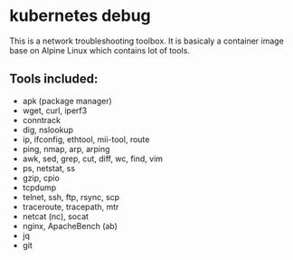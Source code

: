 # kubernetes debug

This is a network troubleshooting toolbox. It is basicaly a container image
base on Alpine Linux which contains lot of tools.

## Tools included:

* apk (package manager)
* wget, curl, iperf3
* conntrack
* dig, nslookup
* ip, ifconfig, ethtool, mii-tool, route
* ping, nmap, arp, arping
* awk, sed, grep, cut, diff, wc, find, vim
* ps, netstat, ss
* gzip, cpio
* tcpdump
* telnet, ssh, ftp, rsync, scp
* traceroute, tracepath, mtr
* netcat (nc), socat
* nginx, ApacheBench (ab)
* jq
* git
